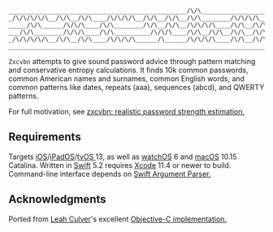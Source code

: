 ```
_________________________________________________/\/\___________________
_/\/\/\/\/\__/\/\__/\/\____/\/\/\/\__/\/\__/\/\__/\/\________/\/\/\/\___
_____/\/\______/\/\/\____/\/\________/\/\__/\/\__/\/\/\/\____/\/\__/\/\_
___/\/\________/\/\/\____/\/\__________/\/\/\____/\/\__/\/\__/\/\__/\/\_
_/\/\/\/\/\__/\/\__/\/\____/\/\/\/\______/\______/\/\/\/\____/\/\__/\/\_
________________________________________________________________________
```

`Zxcvbn` attempts to give sound password advice through pattern matching and conservative entropy calculations. It finds 10k common passwords, common American names and surnames, common English words, and common patterns like dates, repeats (aaa), sequences (abcd), and QWERTY patterns.

For full motivation, see [zxcvbn: realistic password strength estimation.](https://blogs.dropbox.com/tech/2012/04/zxcvbn-realistic-password-strength-estimation/)

## Requirements

Targets [iOS](https://developer.apple.com/ios)/[iPadOS](https://developer.apple.com/ipad)/[tvOS ](https://developer.apple.com/tvos) 13, as well as [watchOS](https://developer.apple.com/watchos) 6 and [macOS](https://developer.apple.com/macos) 10.15 Catalina. Written in [Swift](https://developer.apple.com/documentation/swift) 5.2 requires [Xcode](https://developer.apple.com/xcode) 11.4 or newer to build. Command-line interface depends on [Swift Argument Parser.](https://github.com/apple/swift-argument-parser)

## Acknowledgments

Ported from [Leah Culver](https://github.com/leah)'s excellent [Objective-C implementation.](https://github.com/dropbox/zxcvbn-ios)
